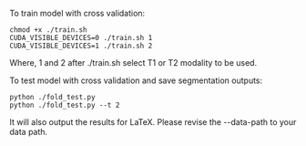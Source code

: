 To train model with cross validation:

    chmod +x ./train.sh
    CUDA_VISIBLE_DEVICES=0 ./train.sh 1
    CUDA_VISIBLE_DEVICES=1 ./train.sh 2
Where, 1 and 2 after ./train.sh select T1 or T2 modality to be used.

To test model with cross validation and save segmentation outputs:

    python ./fold_test.py
    python ./fold_test.py --t 2
It will also output the results for LaTeX.
Please revise the --data-path to your data path.
